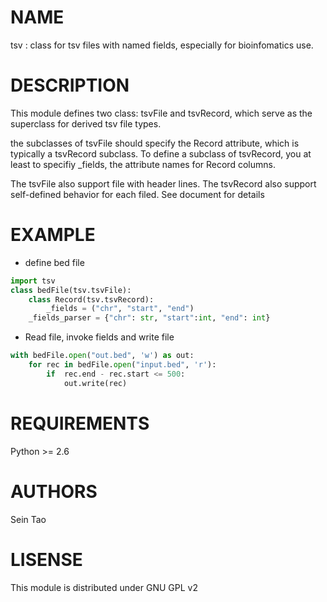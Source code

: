 NAME
======
tsv : class for tsv files with named fields, especially for bioinfomatics use.

DESCRIPTION
======
This module defines two class: tsvFile and tsvRecord, which serve as 
the superclass for derived tsv file types.

the subclasses of tsvFile should specify the Record attribute, 
which is typically a tsvRecord subclass.
To define a subclass of tsvRecord, you at least to specifiy \_fields,
the attribute names for Record columns.

The tsvFile also support file with header lines. The tsvRecord also support self-defined behavior for each filed. See document for details


EXAMPLE
======
* define bed file 
```python
import tsv
class bedFile(tsv.tsvFile):
    class Record(tsv.tsvRecord):
        _fields = ("chr", "start", "end")
	_fields_parser = {"chr": str, "start":int, "end": int}

```
* Read file, invoke fields and write file
```python
with bedFile.open("out.bed", 'w') as out:
    for rec in bedFile.open("input.bed", 'r'):
        if  rec.end - rec.start <= 500:
            out.write(rec)
```

REQUIREMENTS
======
Python >= 2.6

AUTHORS
======
Sein Tao

LISENSE
======
This module is distributed under GNU GPL v2



